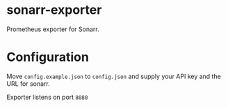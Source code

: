 sonarr-exporter
===================

Prometheus exporter for Sonarr.

Configuration
===================

Move `config.example.json` to `config.json` and supply your API key and the URL for sonarr.

Exporter listens on port `8080`
